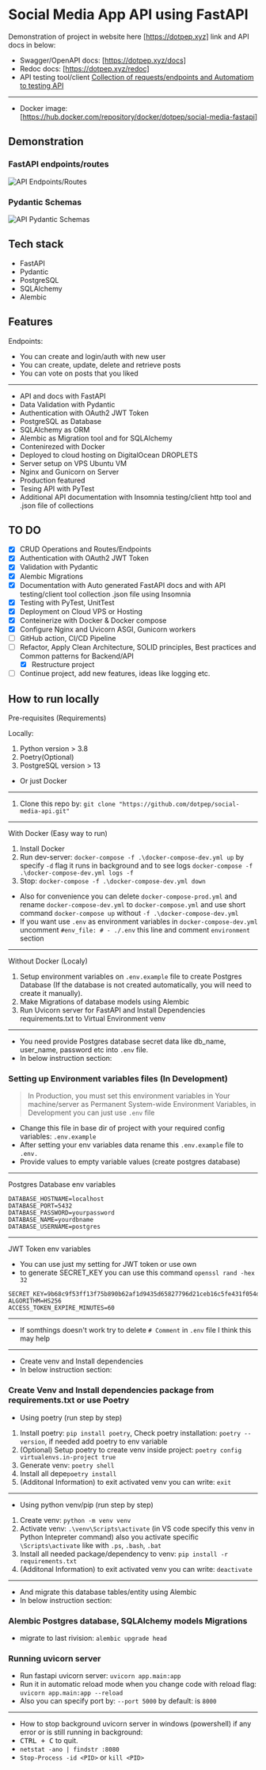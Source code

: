 # Social Media App API using FastAPI

Demonstration of project in website here [https://dotpep.xyz] link and API docs in below:

- Swagger/OpenAPI docs: [https://dotpep.xyz/docs]
- Redoc docs: [https://dotpep.xyz/redoc]
- API testing tool/client [Collection of requests/endpoints and Automatiom to testing API](/docs/README.md)

---

- Docker image: [https://hub.docker.com/repository/docker/dotpep/social-media-fastapi]

## Demonstration

### FastAPI endpoints/routes

![API Endpoints/Routes](docs/assets/api-routes.png)

### Pydantic Schemas

![API Pydantic Schemas](docs/assets/api-schemas.png)

## Tech stack

- FastAPI
- Pydantic
- PostgreSQL
- SQLAlchemy
- Alembic

## Features

Endpoints:

- You can create and login/auth with new user
- You can create, update, delete and retrieve posts
- You can vote on posts that you liked

---

- API and docs with FastAPI
- Data Validation with Pydantic
- Authentication with OAuth2 JWT Token
- PostgreSQL as Database
- SQLAlchemy as ORM
- Alembic as Migration tool and for SQLAlchemy
- Contenirezed with Docker
- Deployed to cloud hosting on DigitalOcean DROPLETS
- Server setup on VPS Ubuntu VM
- Nginx and Gunicorn on Server
- Production featured
- Tesing API with PyTest
- Additional API documentation with Insomnia testing/client http tool and .json file of collections

## TO DO

- [x] CRUD Operations and Routes/Endpoints
- [x] Authentication with OAuth2 JWT Token
- [x] Validation with Pydantic
- [x] Alembic Migrations
- [x] Documentation with Auto generated FastAPI docs and with API testing/client tool collection .json file using Insomnia
- [x] Testing with PyTest, UnitTest
- [x] Deployment on Cloud VPS or Hosting
- [x] Conteinerize with Docker & Docker compose
- [x] Configure Nginx and Uvicorn ASGI, Gunicorn workers
- [ ] GitHub action, CI/CD Pipeline
- [ ] Refactor, Apply Clean Architecture, SOLID principles, Best practices and Common patterns for Backend/API
    - [x] Restructure project
- [ ] Continue project, add new features, ideas like logging etc.

## How to run locally

Pre-requisites (Requirements)

Locally:

1. Python version > 3.8
2. Poetry(Optional)
3. PostgreSQL version > 13

- Or just Docker

---

1. Clone this repo by: `git clone "https://github.com/dotpep/social-media-api.git"`

---
With Docker (Easy way to run)

1. Install Docker
2. Run dev-server: `docker-compose -f .\docker-compose-dev.yml up` by specify `-d` flag it runs in background and to see logs `docker-compose -f .\docker-compose-dev.yml logs -f`
3. Stop: `docker-compose -f .\docker-compose-dev.yml down`

- Also for convenience you can delete `docker-compose-prod.yml` and rename `docker-compose-dev.yml` to `docker-compose.yml` and use short command `docker-compose up` without `-f .\docker-compose-dev.yml`
- If you want use `.env` as environment variables in `docker-compose-dev.yml` uncomment `#env_file: # - ./.env` this line and comment `environment` section

---
Without Docker (Localy)

1. Setup environment variables on `.env.example` file to create Postgres Database (If the database is not created automatically, you will need to create it manually).
2. Make Migrations of database models using Alembic
3. Run Uvicorn server for FastAPI and Install Dependencies requirements.txt to Virtual Environment venv

---

- You need provide Postgres database secret data like db_name, user_name, password etc into `.env` file.
- In below instruction section:

### Setting up Environment variables files (In Development)

> In Production, you must set this environment variables in Your machine/server as Permanent System-wide Environment Variables, in Development you can just use `.env` file

- Change this file in base dir of project with your required config variables: `.env.example`
- After setting your env variables data rename this `.env.example` file to `.env.`
- Provide values to empty variable values (create postgres database)

---
Postgres Database env variables

```.env
DATABASE_HOSTNAME=localhost
DATABASE_PORT=5432
DATABASE_PASSWORD=yourpassword
DATABASE_NAME=yourdbname
DATABASE_USERNAME=postgres
```

---
JWT Token env variables

- You can use just my setting for JWT token or use own
- to generate SECRET_KEY you can use this command `openssl rand -hex 32`

```.env
SECRET_KEY=9b68c9f53ff13f75b890b62af1d9435d65827796d21ceb16c5fe431f054dcde3
ALGORITHM=HS256
ACCESS_TOKEN_EXPIRE_MINUTES=60
```

---

- If somthings doesn't work try to delete `# Comment` in `.env` file I think this may help

---

- Create venv and Install dependencies
- In below instruction section:

### Create Venv and Install dependencies package from requirements.txt or use Poetry

- Using poetry (run step by step)

1. Install poetry: `pip install poetry`, Check poetry installation: `poetry --version`, if needed add poetry to env variable
2. (Optional) Setup poetry to create venv inside project: `poetry config virtualenvs.in-project true`
3. Generate venv: `poetry shell`
4. Install all depe`poetry install`
5. (Additonal Information) to exit activated venv you can write: `exit`

---

- Using python venv/pip (run step by step)

1. Create venv: `python -m venv venv`
2. Activate venv: `.\venv\Scripts\activate` (in VS code specify this venv in Python Intepreter command) also you activate specific `\Scripts\activate` like with `.ps`, `.bash`, `.bat`
3. Install all needed package/dependency to venv: `pip install -r requirements.txt`
4. (Additonal Information) to exit activated venv you can write: `deactivate`

---

- And migrate this database tables/entity using Alembic
- In below instruction section:

### Alembic Postgres database, SQLAlchemy models Migrations

- migrate to last rivision: `alembic upgrade head`

### Running uvicorn server

- Run fastapi uvicorn server: `uvicorn app.main:app`
- Run it in automatic reload mode when you change code with reload flag: `uvicorn app.main:app --reload`
- Also you can specify port by: `--port 5000` by default: is `8000`

---

- How to stop background uvicorn server in windows (powershell) if any error or is still running in background:
- <kbd>CTRL + C</kbd> to quit.
- `netstat -ano | findstr :8080`
- `Stop-Process -id <PID>` or `kill <PID>`
